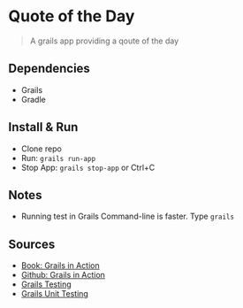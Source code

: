 # Quote of the Day 

> A grails app providing a qoute of the day

## Dependencies

- Grails
- Gradle


## Install & Run

- Clone repo
- Run: `grails run-app`
- Stop App: `grails stop-app` or Ctrl+C

## Notes

- Running test in Grails Command-line is faster. Type `grails`


## Sources

- [Book: Grails in Action](https://www.manning.com/books/grails-in-action-second-edition)
- [Github: Grails in Action](https://github.com/GrailsInAction/graina2)
- [Grails Testing](http://docs.grails.org/latest/guide/testing.html )
- [Grails Unit Testing](https://testing.grails.org/latest/guide/index.html)

